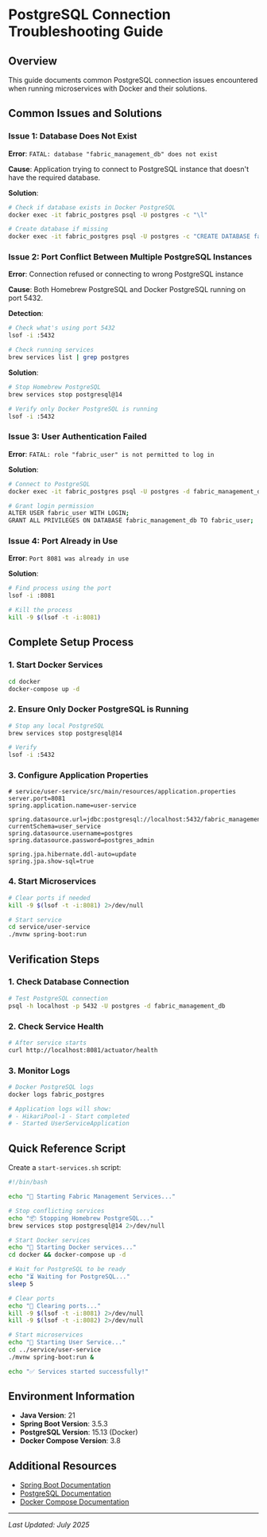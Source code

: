 # PostgreSQL Connection Troubleshooting Guide

## Overview
This guide documents common PostgreSQL connection issues encountered when running microservices with Docker and their solutions.

## Common Issues and Solutions

### Issue 1: Database Does Not Exist
**Error**: `FATAL: database "fabric_management_db" does not exist`

**Cause**: Application trying to connect to PostgreSQL instance that doesn't have the required database.

**Solution**:
```bash
# Check if database exists in Docker PostgreSQL
docker exec -it fabric_postgres psql -U postgres -c "\l"

# Create database if missing
docker exec -it fabric_postgres psql -U postgres -c "CREATE DATABASE fabric_management_db;"
```

### Issue 2: Port Conflict Between Multiple PostgreSQL Instances
**Error**: Connection refused or connecting to wrong PostgreSQL instance

**Cause**: Both Homebrew PostgreSQL and Docker PostgreSQL running on port 5432.

**Detection**:
```bash
# Check what's using port 5432
lsof -i :5432

# Check running services
brew services list | grep postgres
```

**Solution**:
```bash
# Stop Homebrew PostgreSQL
brew services stop postgresql@14

# Verify only Docker PostgreSQL is running
lsof -i :5432
```

### Issue 3: User Authentication Failed
**Error**: `FATAL: role "fabric_user" is not permitted to log in`

**Solution**:
```bash
# Connect to PostgreSQL
docker exec -it fabric_postgres psql -U postgres -d fabric_management_db

# Grant login permission
ALTER USER fabric_user WITH LOGIN;
GRANT ALL PRIVILEGES ON DATABASE fabric_management_db TO fabric_user;
```

### Issue 4: Port Already in Use
**Error**: `Port 8081 was already in use`

**Solution**:
```bash
# Find process using the port
lsof -i :8081

# Kill the process
kill -9 $(lsof -t -i:8081)
```

## Complete Setup Process

### 1. Start Docker Services
```bash
cd docker
docker-compose up -d
```

### 2. Ensure Only Docker PostgreSQL is Running
```bash
# Stop any local PostgreSQL
brew services stop postgresql@14

# Verify
lsof -i :5432
```

### 3. Configure Application Properties
```properties
# service/user-service/src/main/resources/application.properties
server.port=8081
spring.application.name=user-service

spring.datasource.url=jdbc:postgresql://localhost:5432/fabric_management_db?currentSchema=user_service
spring.datasource.username=postgres
spring.datasource.password=postgres_admin

spring.jpa.hibernate.ddl-auto=update
spring.jpa.show-sql=true
```

### 4. Start Microservices
```bash
# Clear ports if needed
kill -9 $(lsof -t -i:8081) 2>/dev/null

# Start service
cd service/user-service
./mvnw spring-boot:run
```

## Verification Steps

### 1. Check Database Connection
```bash
# Test PostgreSQL connection
psql -h localhost -p 5432 -U postgres -d fabric_management_db
```

### 2. Check Service Health
```bash
# After service starts
curl http://localhost:8081/actuator/health
```

### 3. Monitor Logs
```bash
# Docker PostgreSQL logs
docker logs fabric_postgres

# Application logs will show:
# - HikariPool-1 - Start completed
# - Started UserServiceApplication
```

## Quick Reference Script

Create a `start-services.sh` script:

```bash
#!/bin/bash

echo "🚀 Starting Fabric Management Services..."

# Stop conflicting services
echo "📦 Stopping Homebrew PostgreSQL..."
brew services stop postgresql@14 2>/dev/null

# Start Docker services
echo "🐳 Starting Docker services..."
cd docker && docker-compose up -d

# Wait for PostgreSQL to be ready
echo "⏳ Waiting for PostgreSQL..."
sleep 5

# Clear ports
echo "🧹 Clearing ports..."
kill -9 $(lsof -t -i:8081) 2>/dev/null
kill -9 $(lsof -t -i:8082) 2>/dev/null

# Start microservices
echo "🎯 Starting User Service..."
cd ../service/user-service
./mvnw spring-boot:run &

echo "✅ Services started successfully!"
```

## Environment Information

- **Java Version**: 21
- **Spring Boot Version**: 3.5.3
- **PostgreSQL Version**: 15.13 (Docker)
- **Docker Compose Version**: 3.8

## Additional Resources

- [Spring Boot Documentation](https://spring.io/projects/spring-boot)
- [PostgreSQL Documentation](https://www.postgresql.org/docs/)
- [Docker Compose Documentation](https://docs.docker.com/compose/)

---

*Last Updated: July 2025*